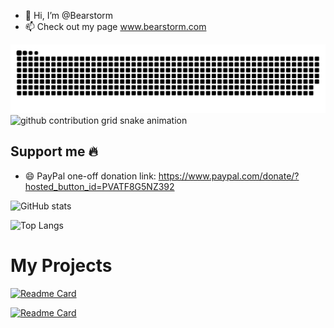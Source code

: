 - 👋 Hi, I’m @Bearstorm
- 📫 Check out my page www.bearstorm.com

![github contribution grid snake animation](https://raw.githubusercontent.com/platane/platane/output/github-contribution-grid-snake-dark.svg#gh-dark-mode-only)
![github contribution grid snake animation](https://raw.githubusercontent.com/snickers03/snickers03/output/github-contribution-grid-snake.svg#gh-light-mode-only)

## Support me 🔥
- 😄 PayPal one-off donation link: https://www.paypal.com/donate/?hosted_button_id=PVATF8G5NZ392

![GitHub stats](https://github-readme-stats.vercel.app/api?username=bearstorm&show_icons=true&theme=dark)

![Top Langs](https://github-readme-stats.vercel.app/api/top-langs/?username=bearstorm&theme=dark)

# My Projects

[![Readme Card](https://github-readme-stats.vercel.app/api/pin/?username=Bearstorm&repo=HA_Blueprints&theme=dark)](https://github.com/Bearstorm/HA_Blueprints)

[![Readme Card](https://github-readme-stats.vercel.app/api/pin/?username=Bearstorm&repo=HA-custom-integration&theme=dark)](https://github.com/Bearstorm/HA-custom-integration)


<!---
Bearstorm/Bearstorm is a ✨ special ✨ repository because its `README.md` (this file) appears on your GitHub profile.
You can click the Preview link to take a look at your changes.
--->
